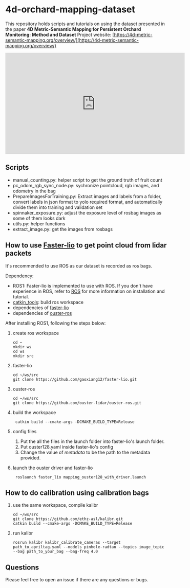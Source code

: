 # 4d-orchard-mapping-dataset

This repository holds scripts and tutorials on using the dataset presented in the paper **4D Metric-Semantic Mapping for Persistent Orchard Monitoring: Method and Dataset**
Project website: [https://4d-metric-semantic-mapping.org/overview/](https://4d-metric-semantic-mapping.org/overview/)

<iframe width="560" height="315" src="https://youtu.be/uzHNjeqAk-0?si=gHVvOxSWTueTOlFK" frameborder="0" allow="accelerometer; autoplay; clipboard-write; encrypted-media; gyroscope; picture-in-picture" allowfullscreen></iframe>

## Scripts
* manual_counting.py: helper script to get the ground truth of fruit count
* pc_odom_rgb_sync_node.py: sychronize pointcloud, rgb images, and odometry in the bag
* PrepareImagesForTraining.py: Extract images and labels from a folder, convert labels in json format to yolo required format, and automatically divide them into training and validation set
* spinnaker_exposure.py: adjust the exposure level of rosbag images as some of them looks dark
* utils.py: helper functions
* extract_image.py: get the images from rosbags 

## How to use [Faster-lio](https://github.com/gaoxiang12/faster-lio) to get point cloud from lidar packets

It's recommended to use ROS as our dataset is recorded as ros bags.

Dependency: 
* ROS1: Faster-lio is implemented to use with ROS. If you don't have experience in ROS, refer to [ROS](https://wiki.ros.org/Installation) for more information on installation and tutorial. 
* [catkin_tools](https://catkin-tools.readthedocs.io/en/latest/installing.html): build ros workspace
* dependencies of [faster-lio](https://github.com/gaoxiang12/faster-lio)
* dependencies of [ouster-ros](https://github.com/ouster-lidar/ouster-ros)

After installing ROS1, following the steps below:

1. create ros workspace

    ```
    cd ~
    mkdir ws
    cd ws
    mkdir src
    ```

2. faster-lio

    ```
    cd ~/ws/src
    git clone https://github.com/gaoxiang12/faster-lio.git
    ```

3. ouster-ros

    ```
    cd ~/ws/src
    git clone https://github.com/ouster-lidar/ouster-ros.git
    ```


4. build the workspace
   ```
    catkin build --cmake-args -DCMAKE_BUILD_TYPE=Release
   ```

5. config files
   1. Put the all the files in the launch folder into faster-lio's launch folder. 
   2. Put ouster128.yaml inside faster-lio's config
   3. Change the value of *metadata* to be the path to the metadata provided.

6. launch the ouster driver and faster-lio
   ```
    roslaunch faster_lio mapping_ouster128_with_driver.launch
   ```


## How to do calibration using calibration bags

1. use the same workspace, compile kalibr
    ```
    cd ~/ws/src
    git clone https://github.com/ethz-asl/kalibr.git
    catkin build --cmake-args -DCMAKE_BUILD_TYPE=Release
    ```

2. run kalibr
    ```
    rosrun kalibr kalibr_calibrate_cameras --target path_to_apriltag.yaml --models pinhole-radtan --topics image_topic --bag path_to_your_bag --bag-freq 4.0
    ```

## Questions
Please feel free to open an issue if there are any questions or bugs.
